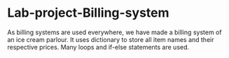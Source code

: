 # Lab-project-Billing-system
As billing systems are used everywhere, we have made a billing system of an ice cream parlour. It uses dictionary to store all item names and their respective prices. Many loops and if-else statements are used.
